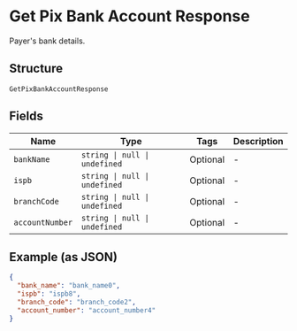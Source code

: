 
# Get Pix Bank Account Response

Payer's bank details.

## Structure

`GetPixBankAccountResponse`

## Fields

| Name | Type | Tags | Description |
|  --- | --- | --- | --- |
| `bankName` | `string \| null \| undefined` | Optional | - |
| `ispb` | `string \| null \| undefined` | Optional | - |
| `branchCode` | `string \| null \| undefined` | Optional | - |
| `accountNumber` | `string \| null \| undefined` | Optional | - |

## Example (as JSON)

```json
{
  "bank_name": "bank_name0",
  "ispb": "ispb8",
  "branch_code": "branch_code2",
  "account_number": "account_number4"
}
```


